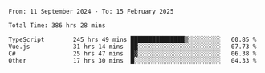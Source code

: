 <!--START_SECTION:waka-->

```abap
From: 11 September 2024 - To: 15 February 2025

Total Time: 386 hrs 28 mins

TypeScript        245 hrs 49 mins ███████████████▒░░░░░░░░░   60.85 %
Vue.js            31 hrs 14 mins  ██░░░░░░░░░░░░░░░░░░░░░░░   07.73 %
C#                25 hrs 47 mins  █▓░░░░░░░░░░░░░░░░░░░░░░░   06.38 %
Other             17 hrs 30 mins  █░░░░░░░░░░░░░░░░░░░░░░░░   04.33 %
```

<!--END_SECTION:waka-->
